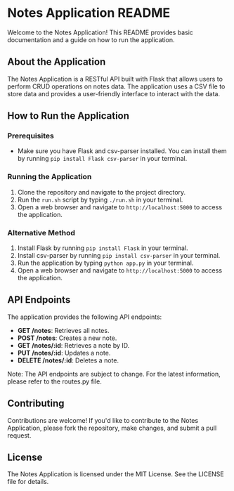 Notes Application README
==========================

Welcome to the Notes Application! This README provides basic documentation and a guide on how to run the application.

About the Application
---------------------

The Notes Application is a RESTful API built with Flask that allows users to perform CRUD operations on notes data. The application uses a CSV file to store data and provides a user-friendly interface to interact with the data.

How to Run the Application
---------------------------

### Prerequisites

* Make sure you have Flask and csv-parser installed. You can install them by running `pip install Flask csv-parser` in your terminal.

### Running the Application

1. Clone the repository and navigate to the project directory.
2. Run the `run.sh` script by typing `./run.sh` in your terminal.
3. Open a web browser and navigate to `http://localhost:5000` to access the application.

### Alternative Method

1. Install Flask by running `pip install Flask` in your terminal.
2. Install csv-parser by running `pip install csv-parser` in your terminal.
3. Run the application by typing `python app.py` in your terminal.
4. Open a web browser and navigate to `http://localhost:5000` to access the application.

API Endpoints
-------------

The application provides the following API endpoints:

* **GET /notes**: Retrieves all notes.
* **POST /notes**: Creates a new note.
* **GET /notes/:id**: Retrieves a note by ID.
* **PUT /notes/:id**: Updates a note.
* **DELETE /notes/:id**: Deletes a note.

Note: The API endpoints are subject to change. For the latest information, please refer to the routes.py file.

Contributing
-------------

Contributions are welcome! If you'd like to contribute to the Notes Application, please fork the repository, make changes, and submit a pull request.

License
-------

The Notes Application is licensed under the MIT License. See the LICENSE file for details.